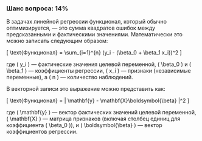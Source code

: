 ### Шанс вопроса: 14%

В задачах линейной регрессии функционал, который обычно оптимизируется, — это сумма квадратов ошибок между предсказанными и фактическими значениями. Математически это можно записать следующим образом:

\[ \text{Функционал} = \sum_{i=1}^{n} (y_i - (\beta_0 + \beta_1 x_i))^2 \]

где \( y_i \) — фактические значения целевой переменной, \( \beta_0 \) и \( \beta_1 \) — коэффициенты регрессии, \( x_i \) — признаки (независимые переменные), а \( n \) — количество наблюдений.

В векторной записи это выражение можно представить как:

\[ \text{Функционал} = \| \mathbf{y} - \mathbf{X}\boldsymbol{\beta} \|^2 \]

где \( \mathbf{y} \) — вектор фактических значений целевой переменной, \( \mathbf{X} \) — матрица признаков (включая столбец единиц для коэффициента \( \beta_0 \)), и \( \boldsymbol{\beta} \) — вектор коэффициентов регрессии.